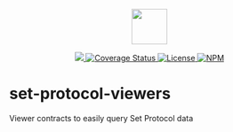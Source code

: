 <p align="center"><img src="https://s3-us-west-1.amazonaws.com/set-protocol/set-logo.svg" width="64" /></p>

<p align="center">
  <a href="https://circleci.com/gh/SetProtocol/set-protocol-viewers/tree/master">
    <img src="https://img.shields.io/circleci/project/github/SetProtocol/set-protocol-viewers/master.svg" />
  </a>
  <a href='https://coveralls.io/github/SetProtocol/set-protocol-viewers'>
    <img src='https://coveralls.io/repos/github/SetProtocol/set-protocol-viewers/badge.svg?branch=master' alt='Coverage Status' />
  </a>
  <a href='https://github.com/SetProtocol/set-protocol-viewers/blob/master/LICENSE'>
    <img src='https://img.shields.io/github/license/SetProtocol/set-protocol-viewers.svg' alt='License' />
  </a>
  <a href='https://www.npmjs.com/package/set-protocol-viewers'>
    <img src='https://img.shields.io/npm/v/set-protocol-viewers.svg' alt='NPM' />
  </a>
</p>

# set-protocol-viewers
Viewer contracts to easily query Set Protocol data
